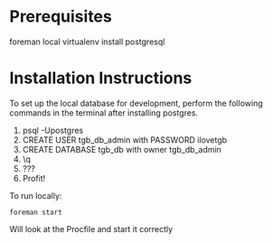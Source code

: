 Prerequisites
=============
foreman
local virtualenv install
postgresql

Installation Instructions
=============
To set up the local database for development, perform the following commands in the terminal after installing postgres.

1. psql -Upostgres
2. CREATE USER tgb_db_admin with PASSWORD ilovetgb
3. CREATE DATABASE tgb_db with owner tgb_db_admin
4. \q
5. ???
6. Profit!


To run locally:

    foreman start

Will look at the Procfile and start it correctly
